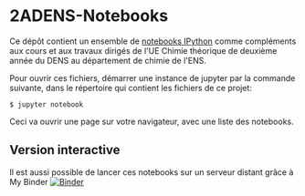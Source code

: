 # 2ADENS-Notebooks

Ce dépôt contient un ensemble de [notebooks IPython](http://ipython.org/notebook.html) comme compléments aux cours et aux travaux dirigés de l'UE Chimie théorique de deuxième année du DENS au département de chimie de l'ENS.

Pour ouvrir ces fichiers, démarrer une instance de jupyter par la commande suivante, dans le répertoire qui contient les fichiers de ce projet:

    $ jupyter notebook
    
Ceci va ouvrir une page sur votre navigateur, avec une liste des notebooks.

## Version interactive

Il est aussi possible de lancer ces notebooks sur un serveur distant grâce à My Binder [![Binder](https://mybinder.org/badge_logo.svg)](https://mybinder.org/v2/gh/vuilleum/2ADENS-notebooks/master)
